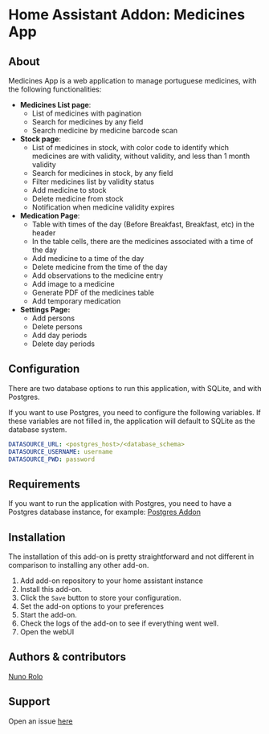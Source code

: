 [nunorolo]: https://github.com/NunopRolo
[issue]: https://github.com/NunopRolo/medicines-app-addon/issues

# Home Assistant Addon: Medicines App
## About
Medicines App is a web application to manage portuguese medicines, with the following functionalities:
* **Medicines List page**:
  * List of medicines with pagination
  * Search for medicines by any field
  * Search medicine by medicine barcode scan
* **Stock page**:
  * List of medicines in stock, with color code to identify which medicines are with validity, without validity, and less than 1 month validity
  * Search for medicines in stock, by any field
  * Filter medicines list by validity status
  * Add medicine to stock
  * Delete medicine from stock
  * Notification when medicine validity expires
* **Medication Page**:
  * Table with times of the day (Before Breakfast, Breakfast, etc) in the header
  * In the table cells, there are the medicines associated with a time of the day
  * Add medicine to a time of the day
  * Delete medicine from the time of the day
  * Add observations to the medicine entry
  * Add image to a medicine
  * Generate PDF of the medicines table
  * Add temporary medication
* **Settings Page:**
  * Add persons
  * Delete persons
  * Add day periods
  * Delete day periods

## Configuration
There are two database options to run this application, with SQLite, and with Postgres. 

If you want to use Postgres, you need to configure the following variables. If these variables are not filled in, the application will default to SQLite as the database system.
```yaml
DATASOURCE_URL: <postgres_host>/<database_schema>
DATASOURCE_USERNAME: username
DATASOURCE_PWD: password
```

## Requirements
If you want to run the application with Postgres, you need to have a Postgres database instance, for example: [Postgres Addon](https://github.com/alexbelgium/hassio-addons/tree/master/postgres)

## Installation
The installation of this add-on is pretty straightforward and not different in comparison to installing any other add-on.

1. Add add-on repository to your home assistant instance
2. Install this add-on.
3. Click the `Save` button to store your configuration.
4. Set the add-on options to your preferences
5. Start the add-on.
6. Check the logs of the add-on to see if everything went well.
7. Open the webUI

## Authors & contributors
[Nuno Rolo][nunorolo]

## Support
Open an issue [here][issue]
